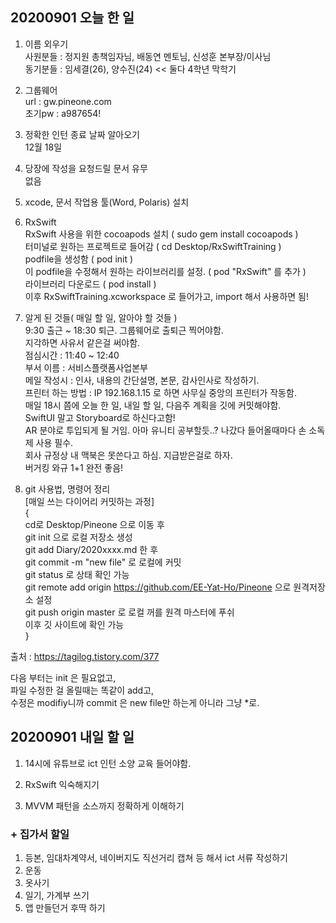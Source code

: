 ## 20200901 오늘 한 일
1. 이름 외우기  
사원분들 : 정지원 총책임자님, 배동연 멘토님, 신성훈 본부장/이사님  
동기분들 : 임세결(26), 양수진(24) << 둘다 4학년 막학기  

2. 그룹웨어  
url : gw.pineone.com  
초기pw : a987654!  

3. 정확한 인턴 종료 날짜 알아오기  
12월 18일  

4. 당장에 작성을 요청드릴 문서 유무  
없음  

5. xcode, 문서 작업용 툴(Word, Polaris) 설치  

6. RxSwift  
RxSwift 사용을 위한 cocoapods 설치 ( sudo gem install cocoapods )  
터미널로 원하는 프로젝트로 들어감 ( cd Desktop/RxSwiftTraining )  
podfile을 생성함 ( pod init )  
이 podfile을 수정해서 원하는 라이브러리를 설정. ( pod "RxSwift" 를 추가 )  
라이브러리 다운로드 ( pod install )  
이후 RxSwiftTraining.xcworkspace 로 들어가고, import 해서 사용하면 됨!  

7. 알게 된 것들( 매일 할 일, 알아야 할 것들 )  
9:30 출근 ~ 18:30 퇴근. 그룹웨어로 출퇴근 찍어야함.  
지각하면 사유서 같은걸 써야함.  
점심시간 : 11:40 ~ 12:40  
부서 이름 : 서비스플랫폼사업본부  
메일 작성시 : 인사, 내용의 간단설명, 본문, 감사인사로 작성하기.  
프린터 하는 방법 : IP 192.168.1.15 로 하면 사무실 중앙의 프린터가 작동함.  
매일 18시 쯤에 오늘 한 일, 내일 할 일, 다음주 계획을 깃에 커밋해야함.  
SwiftUI 말고 Storyboard로 하신다고함!  
AR 분야로 투입되게 될 거임. 아마 유니티 공부할듯..?
나갔다 들어올때마다 손 소독제 사용 필수.  
회사 규정상 내 맥북은 못쓴다고 하심. 지급받은걸로 하자.  
버거킹 와규 1+1 완전 좋음!   

7. git 사용법, 명령어 정리  
[매일 쓰는 다이어리 커밋하는 과정]  
{  
cd로 Desktop/Pineone 으로 이동 후  
git init 으로 로컬 저장소 생성  
git add Diary/2020xxxx.md 한 후  
git commit -m "new file" 로 로컬에 커밋  
git status 로 상태 확인 가능  
git remote add origin https://github.com/EE-Yat-Ho/Pineone 으로 원격저장소 설정  
git push origin master 로 로컬 꺼를 원격 마스터에 푸쉬  
이후 깃 사이트에 확인 가능  
}  

출처 : https://tagilog.tistory.com/377  

다음 부터는 init 은 필요없고,  
파일 수정한 걸 올릴때는 똑같이 add고,  
수정은 modifiy니까 commit 은 new file만 하는게 아니라 그냥 *로.  


## 20200901 내일 할 일
1. 14시에 유튜브로 ict 인턴 소양 교육 들어야함.  

2. RxSwift 익숙해지기

3. MVVM 패턴을 소스까지 정확하게 이해하기

### + 집가서 할일
1. 등본, 임대차계약서, 네이버지도 직선거리 캡쳐 등 해서 ict 서류 작성하기  
2. 운동  
3. 옷사기
4. 일기, 가계부 쓰기
5. 앱 만들던거 후딱 하기

